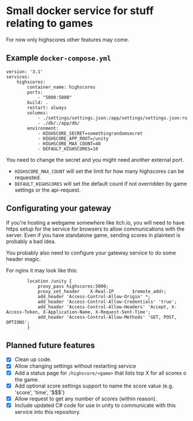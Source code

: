 # Small docker service for stuff relating to games

For now only highscores other features may come.

## Example `docker-compose.yml`

```
version: '3.1'
services:
    highscores:
        container_name: highscores
        ports:
            - "5000:5000"
        build: .
        restart: always
        volumes:
            - ./settings/settings.json:/app/settings/settings.json:ro
            - ./db/:/app/db/
        environment:
            - HIGHSCORE_SECRET=somethingrandomsecret
            - HIGHSCORE_APP_ROOT=/unity
            - HIGHSCORE_MAX_COUNT=40
            - DEFAULT_HIGHSCORES=10
```            
You need to change the secret and you might need another external port.

* `HIGHSCORE_MAX_COUNT` will set the limit for how many highscores can be requested.
* `DEFAULT_HIGHSCORES` will set the default count if not overridden by game settings
or the api-request.

## Configurating your gateway
If you're hosting a webgame somewhere like itch.io, you will need to have https setup for the service for browsers to allow communications with the server.
Even if you have standalone game, sending scores in plaintext is probably a bad idea.

You probably also need to configure your gateway service to do some header magic.

For nginx it may look like this:
```
        location /unity {
            proxy_pass highscores:5000;
            proxy_set_header    X-Real-IP       $remote_addr;
            add_header 'Access-Control-Allow-Origin' *;
            add_header 'Access-Control-Allow-Credentials' 'true';
            add_header 'Access-Control-Allow-Headers' 'Accept, X-Access-Token, X-Application-Name, X-Request-Sent-Time';
            add_header 'Access-Control-Allow-Methods' 'GET, POST, OPTIONS';
        }
```

## Planned future features

- [x] Clean up code.
- [x] Allow changing settings without restarting service
- [x] Add a status page for `/highscore/<game>` that lists top X for all scores o the game.
- [x] Add optional score settings support to name the score value (e.g. 'score', 'time', '$$$')
- [x] Allow request to get any number of scores (within reason).
- [x] Include updated C# code for use in unity to communicate with this service into this repository.
